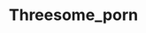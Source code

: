 ---
title: Threesome_porn
crosslinks:
- threesomevids
- Threesomes
- xxxassist
- Threesome
- Threesome_Porn_Videos
- livven
- mmf3some
---